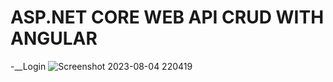 # ASP.NET CORE WEB API CRUD WITH ANGULAR
-__Login
![Screenshot 2023-08-04 220419](https://github.com/rafi67/ProductManagementSystem/assets/45172084/95ef7239-31fa-4760-89de-5e8d7e456987)
